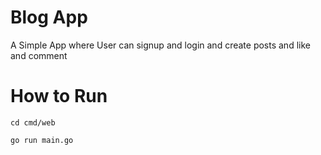 
# Blog App

A Simple App where User can signup and login and create posts 
and like and comment

# How to Run

`cd cmd/web  `

`go run main.go `

